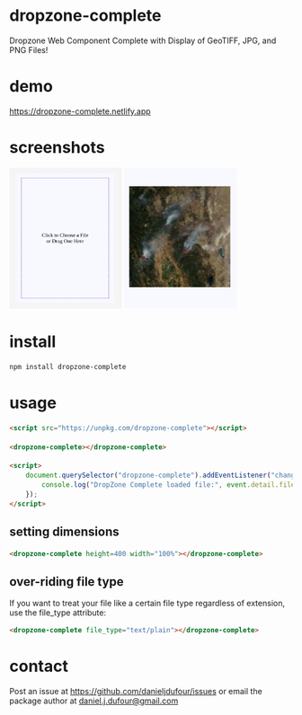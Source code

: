 # dropzone-complete
Dropzone Web Component Complete with Display of GeoTIFF, JPG, and PNG Files!

# demo
https://dropzone-complete.netlify.app

# screenshots
<img src="https://github.com/DanielJDufour/dropzone-complete/blob/master/dropzone-complete.png?raw=true" width="200" style="display: inline-block">
<img src="https://github.com/DanielJDufour/dropzone-complete/blob/master/dropzone-complete-loaded.png?raw=true" width="200" style="display: inline-block">

# install
```bash
npm install dropzone-complete
```

# usage
```html
<script src="https://unpkg.com/dropzone-complete"></script>

<dropzone-complete></dropzone-complete>

<script>
    document.querySelector("dropzone-complete").addEventListener("change", function(event) {
        console.log("DropZone Complete loaded file:", event.detail.file);
    });
</script>
```

## setting dimensions
```html
<dropzone-complete height=400 width="100%"></dropzone-complete>
```

## over-riding file type
If you want to treat your file like a certain file type regardless of extension,
use the file_type attribute:
```html
<dropzone-complete file_type="text/plain"></dropzone-complete>
```

# contact
Post an issue at https://github.com/danieljdufour/issues or email the package author at daniel.j.dufour@gmail.com
